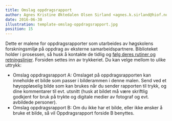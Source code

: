 ```yaml
---
title: Omslag oppdragsrapport
author: Agnes Kristine Øktedalen Olsen Sirland <agnes.k.sirland@hiof.no>
date: 2016-06-30
illustration: template-omslag-oppdragsrapport.jpg
position: 15
---
```


Dette er malene for oppdragsrapporter som utarbeides av høgskolens forskningsmiljø på oppdrag av eksterne samarbeidspartnere. Biblioteket holder i prosessen, så husk å kontakte de tidlig og [følg deres rutiner og retningslinjer](http://www2.hiof.no/nor/hogskolen-i-ostfold/for-ansatte/praktisk-for-forskere/open-access/retningslinjer-skriftserier). Forsiden settes inn av trykkeriet. Du kan velge mellom to ulike uttrykk:

- Omslag oppdragsrapport A: Omslaget på oppdragsrapporten kan inneholde et bilde som passer i bilderammen i denne malen. Send ved et høyoppløselig bilde som kan brukes når du sender rapporten til trykk, og dine kommentarer til evt. utsnitt (husk at bildet må være skriftlig godkjent for bruk på trykte og digitale medier av fotograf og evt. avbildede personer).
- Omslag oppdragsrapport B: Om du ikke har et bilde, eller ikke ønsker å bruke et bilde, så vil Oppdragsrapport forside B benyttes.
